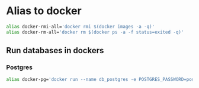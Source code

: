 # Alias to docker

```bash
alias docker-rmi-all='docker rmi $(docker images -a -q)'
alias docker-rm-all='docker rm $(docker ps -a -f status=exited -q)'
```

## Run databases in dockers

### Postgres

```bash
alias docker-pg='docker run --name db_postgres -e POSTGRES_PASSWORD=postgres -p 5432:5432 -d postgres'
```
